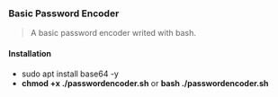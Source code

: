 ### Basic Password Encoder
> A basic password encoder writed with bash.

#### Installation
- sudo apt install base64 -y
- **chmod +x ./passwordencoder.sh** or **bash ./passwordencoder.sh**
